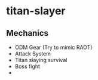 # titan-slayer
## Mechanics
- ODM Gear (Try to mimic RAOT)
- Attack System
- Titan slaying survival
- Boss fight
- 
